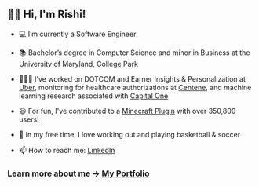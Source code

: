 ## 👋🏻 Hi, I'm Rishi!

- 💻 I’m currently a Software Engineer

- 📚 Bachelor’s degree in Computer Science and minor in Business at the University of Maryland, College Park

- 👨🏽‍💻 I've worked on DOTCOM and Earner Insights & Personalization at [Uber](https://www.uber.com), monitoring for healthcare authorizations at [Centene](https://www.centene.com), and machine learning research associated with [Capital One](https://www.capitalone.com)

- 😆 For fun, I've contributed to a [Minecraft Plugin](https://dev.bukkit.org/projects/dragontravel) with over 350,800 users!

- 🤠 In my free time, I love working out and playing basketball & soccer

- 📫 How to reach me: [LinkedIn](https://www.linkedin.com/in/rghosh24)

### Learn more about me -> [My Portfolio](https://rishirajghosh.github.io)
